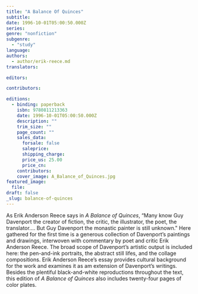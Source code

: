 ```yaml
---
title: "A Balance Of Quinces"
subtitle:
date: 1996-10-01T05:00:50.000Z
series:
genre: "nonfiction"
subgenre:
  - "study"
language:
authors:
  - author/erik-reece.md
translators:

editors:

contributors:

editions:
  - binding: paperback
    isbn: 9780811213363
    date: 1996-10-01T05:00:50.000Z
    description: ""
    trim_size: ""
    page_count: ""
    sales_data:
      forsale: false
      saleprice:
      shipping_charge:
      price_us: 25.00
      price_cn:
    contributors:
    cover_image: A_Balance_of_Quinces.jpg
featured_image:
  file:
draft: false
_slug: balance-of-quinces
---
```


As Erik Anderson Reece says in _A Balance of Quinces_, “Many know Guy Davenport the creator of fiction, the critic, the illustrator, the poet, the translator.... But Guy Davenport the monastic painter is still unknown." Here gathered for the first time is a generous collection of Davenport’s paintings and drawings, interwoven with commentary by poet and critic Erik Anderson Reece. The broad scope of Davenport’s artistic output is included here: the pen-and-ink portraits, the abstract still lifes, and the collage compositions. Erik Anderson Reece’s essay provides cultural background for the work and examines it as am extension of Davenport’s writings. Besides the plentiful black-and-white reproductions throughout the text, this edition of _A Balance of Quinces_ also includes twenty-four pages of color plates.

